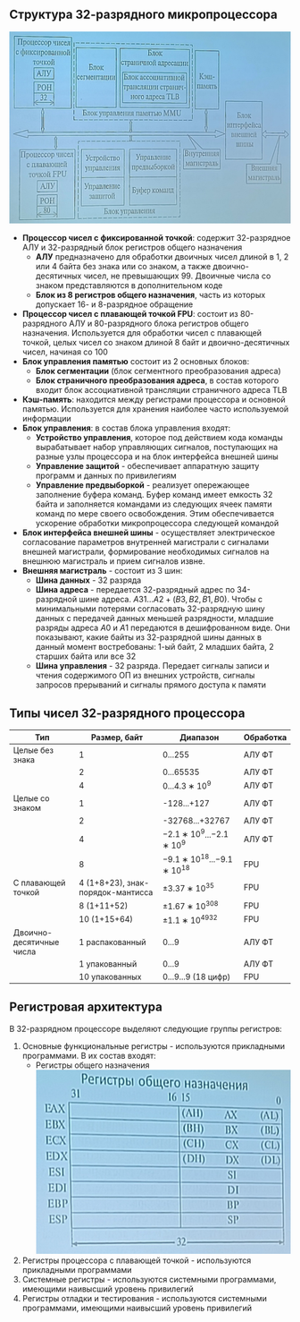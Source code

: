 ## Структура 32-разрядного микропроцессора
![Структура 32-разрядного процессора](../Pictures/07_01.%20Структура%2032-разрядного%20процессора.png)  
- **Процессор чисел с фиксированной точкой**: содержит 32-разрядное АЛУ и 32-разрядный блок регистров общего назначения
	- **АЛУ** предназначено для обработки двоичных чисел длиной в 1, 2 или 4 байта без знака или со знаком, а также двоично-десятичных чисел, не превышающих 99. Двоичные числа со знаком представляются в дополнительном коде
	- **Блок из 8 регистров общего назначения**, часть из которых допускает 16- и 8-разрядное обращение
- **Процессор чисел с плавающей точкой FPU**: состоит из 80-разрядного АЛУ и 80-разрядного блока регистров общего назначения. Используется для обработки чисел с плавающей точкой, целых чисел со знаком длиной 8 байт и двоично-десятичных чисел, начиная со 100
- **Блок управления памятью** состоит из 2 основных блоков:
	- **Блок сегментации** (блок сегментного преобразования адреса)
	- **Блок страничного преобразования адреса**, в состав которого входит блок ассоциативной трансляции страничного адреса TLB
- **Кэш-память**: находится между регистрами процессора и основной памятью. Используется для хранения наиболее часто используемой информации
- **Блок управления**: в состав блока управления входят:
	- **Устройство управления**, которое под действием кода команды вырабатывает набор управляющих сигналов, поступающих на разные узлы процессора и на блок интерфейса внешней шины
	- **Управление защитой** - обеспечивает аппаратную защиту программ и данных по привилегиям
	- **Управление предвыборкой** - реализует опережающее заполнение буфера команд. Буфер команд имеет емкость 32 байта и заполняется командами из следующих ячеек памяти команд по мере своего освобождения. Этим обеспечивается ускорение обработки микропроцессора следующей командой
- **Блок интерфейса внешней шины** - осуществляет электрическое согласование параметров внутренней магистрали с сигналами внешней магистрали, формирование необходимых сигналов на внешнюю магистраль и прием сигналов извне. 
- **Внешняя магистраль** - состоит из 3 шин: 
	- **Шина данных** - 32 разряда
	- **Шина адреса** - передается 32-разрядный адрес по 34-разрядной шине адреса. $A31...A2 + (B3, B2, B1, B0)$. Чтобы с минимальными потерями согласовать 32-разрядную шину данных с передачей данных меньшей разрядности, младшие разряды адреса $A0$ и $A1$ передаются в дешифрованном виде. Они показывают, какие байты из 32-разрядной шины данных в данный момент востребованы: 1-ый байт, 2 младших байта, 2 старших байта или все 32
	- **Шина управления** - 32 разряда. Передает сигналы записи и чтения содержимого ОП из внешних устройств, сигналы запросов прерываний и сигналы прямого доступа к памяти
## Типы чисел 32-разрядного процессора
| Тип                      | Размер, байт                      | Диапазон                        | Обработка |
| ------------------------ | --------------------------------- | ------------------------------- | --------- |
| Целые без знака          | 1                                 | 0...255                         | АЛУ ФТ    |
|                          | 2                                 | 0...65535                       | АЛУ ФТ    |
|                          | 4                                 | 0...$4.3∗10^9$                  | АЛУ ФТ    |
| Целые со знаком          | 1                                 | -128...+127                     | АЛУ ФТ    |
|                          | 2                                 | -32768...+32767                 | АЛУ ФТ    |
|                          | 4                                 | $-2.1∗10^9$...$-2.1∗10^9$       | АЛУ ФТ    |
|                          | 8                                 | $-9.1∗10^{18}$...$-9.1∗10^{18}$ | FPU       |
| С плавающей точкой       | 4 (1+8+23), знак-порядок-мантисса | $\pm3.37∗10^{35}$               | FPU       |
|                          | 8 (1+11+52)                       | $\pm1.67∗10^{308}$              | FPU       |
|                          | 10 (1+15+64)                      | $\pm1.1∗10^{4932}$              | FPU       |
| Двоично-десятичные числа | 1 распакованный                   | 0...9                           | АЛУ ФТ    |
|                          | 1 упакованный                     | 0...9                           | АЛУ ФТ    |
|                          | 10 упакованных                    | 0...9...9 (18 цифр)             | FPU       |
## Регистровая архитектура
В 32-разрядном процессоре выделяют следующие группы регистров:
1. Основные функциональные регистры - используются прикладными программами. В их состав входят: 
	- Регистры общего назначения  
		![Регистры общего назначения](../Pictures/07_02.%20Регистры%20общего%20назначения.png)
2. Регистры процессора с плавающей точкой - используются прикладными программами
3. Системные регистры - используются системными программами, имеющими наивысший уровень привилегий
4. Регистры отладки и тестирования - используются системными программами, имеющими наивысший уровень привилегий
  
